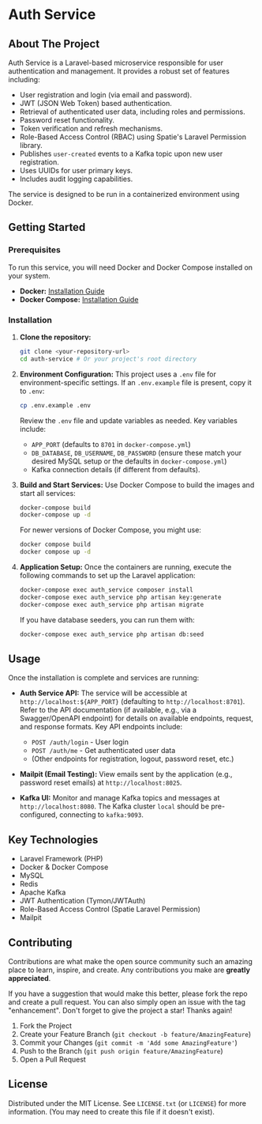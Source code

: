 # Auth Service

## About The Project

Auth Service is a Laravel-based microservice responsible for user authentication and management. It provides a robust set of features including:

*   User registration and login (via email and password).
*   JWT (JSON Web Token) based authentication.
*   Retrieval of authenticated user data, including roles and permissions.
*   Password reset functionality.
*   Token verification and refresh mechanisms.
*   Role-Based Access Control (RBAC) using Spatie's Laravel Permission library.
*   Publishes `user-created` events to a Kafka topic upon new user registration.
*   Uses UUIDs for user primary keys.
*   Includes audit logging capabilities.

The service is designed to be run in a containerized environment using Docker.

## Getting Started

### Prerequisites

To run this service, you will need Docker and Docker Compose installed on your system.

*   **Docker:** [Installation Guide](https://docs.docker.com/get-docker/)
*   **Docker Compose:** [Installation Guide](https://docs.docker.com/compose/install/)

### Installation

1.  **Clone the repository:**
    ```sh
    git clone <your-repository-url>
    cd auth-service # Or your project's root directory
    ```

2.  **Environment Configuration:**
    This project uses a `.env` file for environment-specific settings. If an `.env.example` file is present, copy it to `.env`:
    ```sh
    cp .env.example .env
    ```
    Review the `.env` file and update variables as needed. Key variables include:
    *   `APP_PORT` (defaults to `8701` in `docker-compose.yml`)
    *   `DB_DATABASE`, `DB_USERNAME`, `DB_PASSWORD` (ensure these match your desired MySQL setup or the defaults in `docker-compose.yml`)
    *   Kafka connection details (if different from defaults).

3.  **Build and Start Services:**
    Use Docker Compose to build the images and start all services:
    ```sh
    docker-compose build
    docker-compose up -d
    ```
    For newer versions of Docker Compose, you might use:
    ```sh
    docker compose build
    docker compose up -d
    ```

4.  **Application Setup:**
    Once the containers are running, execute the following commands to set up the Laravel application:
    ```sh
    docker-compose exec auth_service composer install
    docker-compose exec auth_service php artisan key:generate
    docker-compose exec auth_service php artisan migrate
    ```
    If you have database seeders, you can run them with:
    ```sh
    docker-compose exec auth_service php artisan db:seed
    ```

## Usage

Once the installation is complete and services are running:

*   **Auth Service API:** The service will be accessible at `http://localhost:${APP_PORT}` (defaulting to `http://localhost:8701`). Refer to the API documentation (if available, e.g., via a Swagger/OpenAPI endpoint) for details on available endpoints, request, and response formats. Key API endpoints include:
    *   `POST /auth/login` - User login
    *   `POST /auth/me` - Get authenticated user data
    *   (Other endpoints for registration, logout, password reset, etc.)

*   **Mailpit (Email Testing):** View emails sent by the application (e.g., password reset emails) at `http://localhost:8025`.

*   **Kafka UI:** Monitor and manage Kafka topics and messages at `http://localhost:8080`. The Kafka cluster `local` should be pre-configured, connecting to `kafka:9093`.

## Key Technologies

*   Laravel Framework (PHP)
*   Docker & Docker Compose
*   MySQL
*   Redis
*   Apache Kafka
*   JWT Authentication (Tymon/JWTAuth)
*   Role-Based Access Control (Spatie Laravel Permission)
*   Mailpit

## Contributing

Contributions are what make the open source community such an amazing place to learn, inspire, and create. Any contributions you make are **greatly appreciated**.

If you have a suggestion that would make this better, please fork the repo and create a pull request. You can also simply open an issue with the tag "enhancement".
Don't forget to give the project a star! Thanks again!

1.  Fork the Project
2.  Create your Feature Branch (`git checkout -b feature/AmazingFeature`)
3.  Commit your Changes (`git commit -m 'Add some AmazingFeature'`)
4.  Push to the Branch (`git push origin feature/AmazingFeature`)
5.  Open a Pull Request

## License

Distributed under the MIT License. See `LICENSE.txt` (or `LICENSE`) for more information. (You may need to create this file if it doesn't exist).
